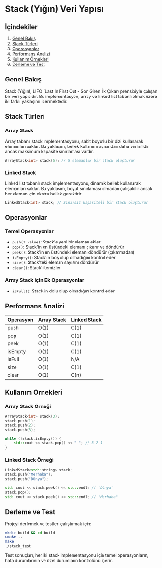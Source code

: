 # Stack (Yığın) Veri Yapısı

## İçindekiler
1. [Genel Bakış](#genel-bakış)
2. [Stack Türleri](#stack-türleri)
3. [Operasyonlar](#operasyonlar)
4. [Performans Analizi](#performans-analizi)
5. [Kullanım Örnekleri](#kullanım-örnekleri)
6. [Derleme ve Test](#derleme-ve-test)

## Genel Bakış
Stack (Yığın), LIFO (Last In First Out - Son Giren İlk Çıkar) prensibiyle çalışan bir veri yapısıdır. Bu implementasyon, array ve linked list tabanlı olmak üzere iki farklı yaklaşımı içermektedir.

## Stack Türleri

### Array Stack
Array tabanlı stack implementasyonu, sabit boyutlu bir dizi kullanarak elemanları saklar. Bu yaklaşım, bellek kullanımı açısından daha verimlidir ancak maksimum kapasite sınırlaması vardır.

```cpp
ArrayStack<int> stack(5); // 5 elemanlık bir stack oluşturur
```

### Linked Stack
Linked list tabanlı stack implementasyonu, dinamik bellek kullanarak elemanları saklar. Bu yaklaşım, boyut sınırlaması olmadan çalışabilir ancak her eleman için ekstra bellek gerektirir.

```cpp
LinkedStack<int> stack; // Sınırsız kapasiteli bir stack oluşturur
```

## Operasyonlar

### Temel Operasyonlar
- `push(T value)`: Stack'e yeni bir eleman ekler
- `pop()`: Stack'in en üstündeki elemanı çıkarır ve döndürür
- `peek()`: Stack'in en üstündeki elemanı döndürür (çıkarmadan)
- `isEmpty()`: Stack'in boş olup olmadığını kontrol eder
- `size()`: Stack'teki eleman sayısını döndürür
- `clear()`: Stack'i temizler

### Array Stack için Ek Operasyonlar
- `isFull()`: Stack'in dolu olup olmadığını kontrol eder

## Performans Analizi

| Operasyon | Array Stack | Linked Stack |
|-----------|-------------|--------------|
| push      | O(1)        | O(1)         |
| pop       | O(1)        | O(1)         |
| peek      | O(1)        | O(1)         |
| isEmpty   | O(1)        | O(1)         |
| isFull    | O(1)        | N/A          |
| size      | O(1)        | O(1)         |
| clear     | O(1)        | O(n)         |

## Kullanım Örnekleri

### Array Stack Örneği
```cpp
ArrayStack<int> stack(3);
stack.push(1);
stack.push(2);
stack.push(3);

while (!stack.isEmpty()) {
    std::cout << stack.pop() << " "; // 3 2 1
}
```

### Linked Stack Örneği
```cpp
LinkedStack<std::string> stack;
stack.push("Merhaba");
stack.push("Dünya");

std::cout << stack.peek() << std::endl; // "Dünya"
stack.pop();
std::cout << stack.peek() << std::endl; // "Merhaba"
```

## Derleme ve Test

Projeyi derlemek ve testleri çalıştırmak için:

```bash
mkdir build && cd build
cmake ..
make
./stack_test
```

Test sonuçları, her iki stack implementasyonu için temel operasyonların, hata durumlarının ve özel durumların kontrolünü içerir.
